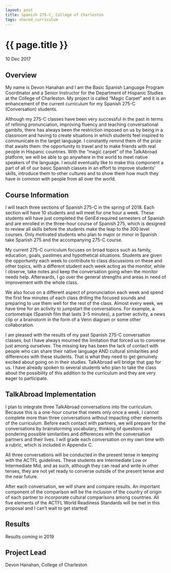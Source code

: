 ```yaml
---
layout: post
title: Spanish 275-C, College of Charleston
tags: shared_curriculum
---
```

# {{ page.title }}

10 Dec 2017

## Overview

My name is Devon Hanahan and I am the Basic Spanish Language Program Coordinator and a Senior Instructor for the Department of Hispanic Studies at the College of Charleston. My project is called “Magic Carpet” and it is an enhancement of the current curriculum for my Spanish 275-C (Conversation) students. 

Although my 275-C classes have been very successful in the past in terms of refining pronunciation, improving fluency and teaching conversational gambits, there has always been the restriction imposed on us by being in a classroom and having to create situations in which students feel inspired to communicate in the target language. I constantly remind them of the prize that awaits them: the opportunity to travel and to make friends with real people in Hispanic countries. With the “magic carpet” of the TalkAbroad platform, we will be able to go anywhere in the world to meet native speakers of the language. I would eventually like to make this component a part of all of our basic Spanish classes in an effort to improve students’ skills, introduce them to other cultures and to show them how much they have in common with people from all over the world.

## Course Information

I will teach three sections of Spanish 275-C in the spring of 2018. Each section will have 10 students and will meet for one hour a week. These students will have just completed the GenEd required semesters of Spanish and are enrolled in the three-hour course of Spanish 275, which is designed to review all skills before the students make the leap to the 300 level courses. Only motivated students who plan to major or minor in Spanish take Spanish 275 and the accompanying 275-C course.

My current 275-C curriculum focuses on broad topics such as family, education, goals, pastimes and hypothetical situations. Students are given the opportunity each week to contribute to class discussions on these and other topics, with a different student each week acting as the monitor, while I observe, take notes and keep the conversation going when the monitor needs help. Afterwards, I go over the general strengths and areas in need of improvement with the whole class. 

We also focus on a different aspect of pronunciation each week and spend the first few minutes of each class drilling the focused sounds and preparing to use them well for the rest of the class. Almost every week, we have time for an activity to jumpstart the conversations. For example, a cortometraje (Spanish film that lasts 3-5 minutes), a partner activity, a news clip or a brainstorm in the form of a Venn diagram or some other collaboration.

I am pleased with the results of my past Spanish 275-C conversation classes, but I have always mourned the limitation that forced us to converse just among ourselves. The missing key has been the lack of contact with people who can share their native language AND cultural similarities and differences with these students. That is what they need to get genuinely excited about going on in their studies. TalkAbroad will bridge that gap for us. I have already spoken to several students who plan to take the class about the possibility of this addition to the curriculum and they are very eager to participate.

## TalkAbroad Implementation

I plan to integrate three TalkAbroad conversations into the curriculum. Because this is a one-hour course that meets only once a week, I cannot complete more than three conversations without impacting other elements of the curriculum. Before each contact with partners, we will prepare for the conversations by brainstorming vocabulary, thinking of questions and pondering possible similarities and differences with the conversation partners and their lives. I will grade each conversation on my own time with a rubric, which is included in Appendix C. 

All three conversations will be conducted in the present tense in keeping with the ACTFL guidelines. These students are Intermediate Low or Intermediate Mid, and as such, although they can read and write in other tenses, they are not yet ready to converse outside of the present tense and the near future.

After each conversation, we will share and compare results. An important component of the comparison will be the inclusion of the country of origin of each partner to incorporate cultural comparisons among countries. All five elements of the ACTFL World Readiness Standards will be met in this proposal and I can’t wait to get started!

## Results

Results coming in 2019

## Project Lead

Devon Hanahan, College of Charleston
